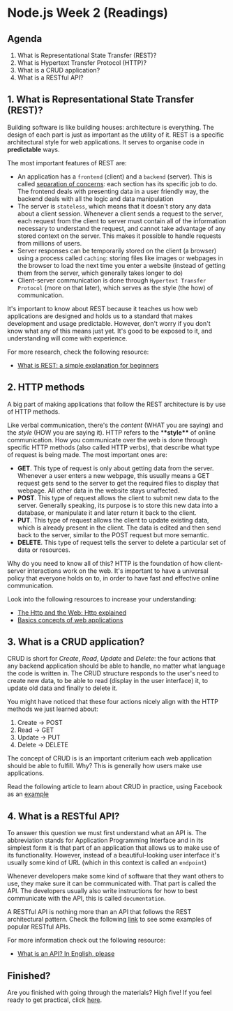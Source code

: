 # Node.js Week 2 (Readings)

## Agenda

1. What is Representational State Transfer (REST)?
2. What is Hypertext Transfer Protocol (HTTP)?
3. What is a CRUD application?
4. What is a RESTful API?

## 1. What is Representational State Transfer (REST)?

Building software is like building houses: architecture is everything. The design of each part is just as important as the utility of it. REST is a specific architectural style for web applications. It serves to organise code in **predictable** ways.

The most important features of REST are:

- An application has a `frontend` (client) and a `backend` (server). This is called [separation of concerns](https://medium.com/machine-words/separation-of-concerns-1d735b703a60): each section has its specific job to do. The frontend deals with presenting data in a user friendly way, the backend deals with all the logic and data manipulation
- The server is `stateless`, which means that it doesn't story any data about a client session. Whenever a client sends a request to the server, each request from the client to server must contain all of the information necessary to understand the request, and cannot take advantage of any stored context on the server. This makes it possible to handle requests from millions of users.
- Server responses can be temporarily stored on the client (a browser) using a process called `caching`: storing files like images or webpages in the browser to load the next time you enter a website (instead of getting them from the server, which generally takes longer to do)
- Client-server communication is done through `Hypertext Transfer Protocol` (more on that later), which serves as the style (the how) of communication.

It's important to know about REST because it teaches us how web applications are designed and holds us to a standard that makes development and usage predictable. However, don't worry if you don't know what any of this means just yet. It's good to be exposed to it, and understanding will come with experience.

For more research, check the following resource:

- [What is REST: a simple explanation for beginners](https://medium.com/extend/what-is-rest-a-simple-explanation-for-beginners-part-1-introduction-b4a072f8740f)

## 2. HTTP methods

A big part of making applications that follow the REST architecture is by use of HTTP methods.

Like verbal communication, there's the _content_ (WHAT you are saying) and the _style_ (HOW you are saying it). HTTP refers to the \***\*style\*\*** of online communication. How you communicate over the web is done through specific HTTP methods (also called HTTP verbs), that describe what type of request is being made. The most important ones are:

- **GET**. This type of request is only about getting data from the server. Whenever a user enters a new webpage, this usually means a GET request gets send to the server to get the required files to display that webpage. All other data in the website stays unaffected.
- **POST**. This type of request allows the client to submit new data to the server. Generally speaking, its purpose is to store this new data into a database, or manipulate it and later return it back to the client.
- **PUT**. This type of request allows the client to update existing data, which is already present in the client. The data is edited and then send back to the server, similar to the POST request but more semantic.
- **DELETE**. This type of request tells the server to delete a particular set of data or resources.

Why do you need to know all of this? HTTP is the foundation of how client-server interactions work on the web. It's important to have a universal policy that everyone holds on to, in order to have fast and effective online communication.

Look into the following resources to increase your understanding:

- [The Http and the Web: Http explained](https://www.youtube.com/watch?v=eesqK59rhGA)
- [Basics concepts of web applications](https://www.youtube.com/watch?v=RsQ1tFLwldY)

## 3. What is a CRUD application?

CRUD is short for _Create_, _Read_, _Update_ and _Delete_: the four actions that any backend application should be able to handle, no matter what language the code is written in. The CRUD structure responds to the user's need to create new data, to be able to read (display in the user interface) it, to update old data and finally to delete it.

You might have noticed that these four actions nicely align with the HTTP methods we just learned about:

1. Create -> POST
2. Read -> GET
3. Update -> PUT
4. Delete -> DELETE

The concept of CRUD is is an important criterium each web application should be able to fulfill. Why? This is generally how users make use applications.

Read the following article to learn about CRUD in practice, using Facebook as an [example](https://medium.com/@Adetona77/understanding-crud-using-facebook-as-the-study-case-part-1-c4183cdf617a)

## 4. What is a RESTful API?

To answer this question we must first understand what an API is. The abbreviation stands for Application Programming Interface and in its simplest form it is that part of an application that allows us to make use of its functionality. However, instead of a beautiful-looking user interface it's usually some kind of URL (which in this context is called an `endpoint`)

Whenever developers make some kind of software that they want others to use, they make sure it can be communicated with. That part is called the API. The developers usually also write instructions for how to best communicate with the API, this is called `documentation`.

A RESTful API is nothing more than an API that follows the REST architectural pattern. Check the following [link](https://openclassrooms.com/en/courses/3432056-build-your-web-projects-with-rest-apis/3496011-identify-examples-of-rest-apis) to see some examples of popular RESTful APIs.

For more information check out the following resource:

- [What is an API? In English, please](https://medium.freecodecamp.org/what-is-an-api-in-english-please-b880a3214a82)

## Finished?

Are you finished with going through the materials? High five! If you feel ready to get practical, click [here](./MAKEME.md).
